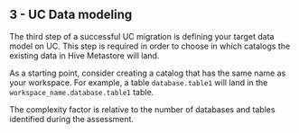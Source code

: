 ## 3 - UC Data modeling

The third step of a successful UC migration is defining your target data model on UC.
This step is required in order to choose in which catalogs the existing data in Hive Metastore will land.

As a starting point, consider creating a catalog that has the same name as your workspace.
For example, a table `database.table1` will land in the `workspace_name.database.table1` table.

The complexity factor is relative to the number of databases and tables identified during the assessment.

